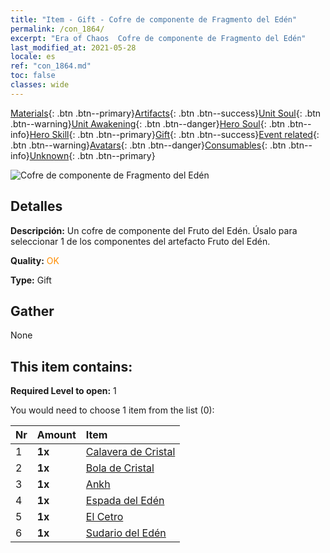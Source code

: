 ```yaml
---
title: "Item - Gift - Cofre de componente de Fragmento del Edén"
permalink: /con_1864/
excerpt: "Era of Chaos  Cofre de componente de Fragmento del Edén"
last_modified_at: 2021-05-28
locale: es
ref: "con_1864.md"
toc: false
classes: wide
---
```

 [Materials](/ItemsES/){: .btn .btn--primary}[Artifacts](/ItemsES/Artifacts/){: .btn .btn--success}[Unit Soul](/ItemsES/UnitSoul/){: .btn .btn--warning}[Unit Awakening](/ItemsES/UnitAwakening/){: .btn .btn--danger}[Hero Soul](/ItemsES/HeroSoul/){: .btn .btn--info}[Hero Skill](/ItemsES/HeroSkill/){: .btn .btn--primary}[Gift](/ItemsES/Gift/){: .btn .btn--success}[Event related](/ItemsES/Events/){: .btn .btn--warning}[Avatars](/ItemsES/Avatars/){: .btn .btn--danger}[Consumables](/ItemsES/Consumables/){: .btn .btn--info}[Unknown](/ItemsES/Unknown/){: .btn .btn--primary}

 ![Cofre de componente de Fragmento del Edén](/images/t/i_907487.png)

## Detalles
 **Descripción:** Un cofre de componente del Fruto del Edén. Úsalo para seleccionar 1 de los componentes del artefacto Fruto del Edén.

 **Quality:** <span style="color: #FF8C00">OK</span>

 **Type:** Gift

## Gather

  None

## This item contains:

 **Required Level to open:** 1

 You would need to choose 1 item from the list (0):

  | Nr | Amount |     Item    |
  |:---|:-------|:------------|
  | 1 |  **1x** | [Calavera de Cristal](/ItemsES/art_182/) |  | 
  | 2 |  **1x** | [Bola de Cristal](/ItemsES/art_183/) |  | 
  | 3 |  **1x** | [Ankh](/ItemsES/art_184/) |  | 
  | 4 |  **1x** | [Espada del Edén](/ItemsES/art_185/) |  | 
  | 5 |  **1x** | [El Cetro](/ItemsES/art_186/) |  | 
  | 6 |  **1x** | [Sudario del Edén](/ItemsES/art_187/) |  | 
